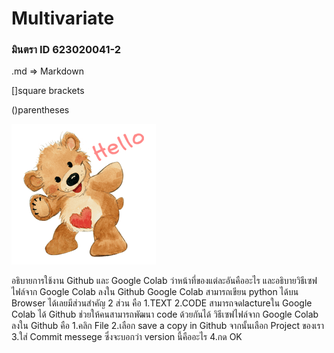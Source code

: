 # Multivariate

### มินตรา ID 623020041-2

.md => Markdown

[]square brackets

()parentheses

![suzy's_zoo.png](suzy's_zoo.png)

อธิบายการใช้งาน Github และ Google Colab ว่าหน้าที่ของแต่ละอันคืออะไร และอธิบายวิธีเซฟไฟล์จาก Google Colab ลงใน Github
Google Colab สามารถเขียน python ได้บน Browser ได้เลยมีส่วนสำคัญ 2 ส่วน คือ 
  1.TEXT 
  2.CODE สามารถจดlactureใน Google Colab ได้ Github ช่วยให้คนสามารถพัฒนา code ด้วยกันได้ วิธีเซฟไฟล์จาก Google Colab ลงใน Github คือ 
    1.คลิก File 
    2.เลือก save a copy in Github จากนั้นเลือก Project ของเรา 
    3.ใส่ Commit messege ซึ่งจะบอกว่า version นี้คืออะไร 
    4.กด OK
